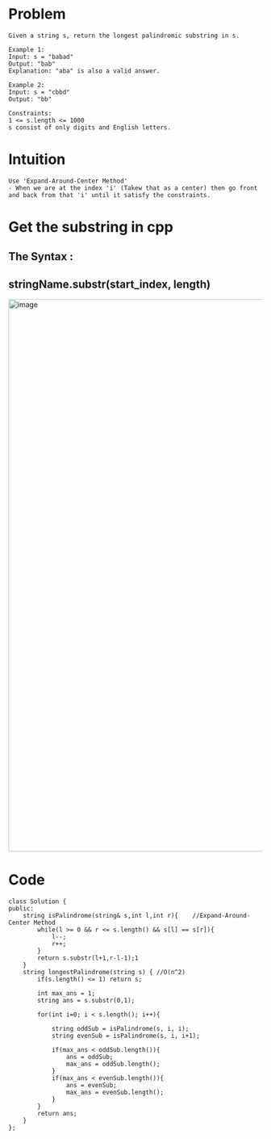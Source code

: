 # Problem
```
Given a string s, return the longest palindromic substring in s.

Example 1:
Input: s = "babad"
Output: "bab"
Explanation: "aba" is also a valid answer.

Example 2:
Input: s = "cbbd"
Output: "bb"
 
Constraints:
1 <= s.length <= 1000
s consist of only digits and English letters.
```

# Intuition
```
Use 'Expand-Around-Center Method'
- When we are at the index 'i' (Takew that as a center) then go front and back from that 'i' until it satisfy the constraints.

```
# Get the substring in cpp 
## The Syntax : 
##       stringName.substr(start_index, length)
<img width="1464" height="1094" alt="image" src="https://github.com/user-attachments/assets/f0410ecc-ed3d-4f1e-a0d3-ae2cdb9d3007" />

# Code
```
class Solution {
public:
    string isPalindrome(string& s,int l,int r){    //Expand-Around-Center Method
        while(l >= 0 && r <= s.length() && s[l] == s[r]){
            l--;
            r++;
        }
        return s.substr(l+1,r-l-1);1        
    }
    string longestPalindrome(string s) { //O(n^2)
        if(s.length() <= 1) return s;
    
        int max_ans = 1;
        string ans = s.substr(0,1);
        
        for(int i=0; i < s.length(); i++){
            
            string oddSub = isPalindrome(s, i, i);
            string evenSub = isPalindrome(s, i, i+1);
            
            if(max_ans < oddSub.length()){
                ans = oddSub;
                max_ans = oddSub.length();
            }
            if(max_ans < evenSub.length()){
                ans = evenSub;
                max_ans = evenSub.length();
            }
        }
        return ans;
    }
};
```
